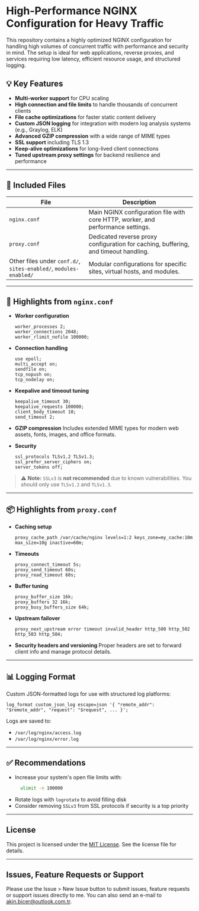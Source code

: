 # High-Performance NGINX Configuration for Heavy Traffic

This repository contains a highly optimized NGINX configuration for handling high volumes of concurrent traffic with performance and security in mind. The setup is ideal for web applications, reverse proxies, and services requiring low latency, efficient resource usage, and structured logging.

## 💡 Key Features

- **Multi-worker support** for CPU scaling
- **High connection and file limits** to handle thousands of concurrent clients
- **File cache optimizations** for faster static content delivery
- **Custom JSON logging** for integration with modern log analysis systems (e.g., Graylog, ELK)
- **Advanced GZIP compression** with a wide range of MIME types
- **SSL support** including TLS 1.3
- **Keep-alive optimizations** for long-lived client connections
- **Tuned upstream proxy settings** for backend resilience and performance

---

## 📂 Included Files

| File | Description |
|------|-------------|
| `nginx.conf` | Main NGINX configuration file with core HTTP, worker, and performance settings. |
| `proxy.conf` | Dedicated reverse proxy configuration for caching, buffering, and timeout handling. |
| Other files under `conf.d/`, `sites-enabled/`, `modules-enabled/` | Modular configurations for specific sites, virtual hosts, and modules. |

---

## 🔧 Highlights from `nginx.conf`

- **Worker configuration**
  ```nginx
  worker_processes 2;
  worker_connections 2048;
  worker_rlimit_nofile 100000;
  ```
- **Connection handling**
  ```nginx
  use epoll;
  multi_accept on;
  sendfile on;
  tcp_nopush on;
  tcp_nodelay on;
  ```
- **Keepalive and timeout tuning**
  ```nginx
  keepalive_timeout 30;
  keepalive_requests 100000;
  client_body_timeout 10;
  send_timeout 2;
  ```

- **GZIP compression**
  Includes extended MIME types for modern web assets, fonts, images, and office formats.

- **Security**
  ```nginx
  ssl_protocols TLSv1.2 TLSv1.3;
  ssl_prefer_server_ciphers on;
  server_tokens off;
  ```

> ⚠️ **Note:** `SSLv3` is **not recommended** due to known vulnerabilities. You should only use `TLSv1.2` and `TLSv1.3`.

---

## 📦 Highlights from `proxy.conf`

- **Caching setup**
  ```nginx
  proxy_cache_path /var/cache/nginx levels=1:2 keys_zone=my_cache:10m max_size=10g inactive=60m;
  ```
- **Timeouts**
  ```nginx
  proxy_connect_timeout 5s;
  proxy_send_timeout 60s;
  proxy_read_timeout 60s;
  ```
- **Buffer tuning**
  ```nginx
  proxy_buffer_size 16k;
  proxy_buffers 32 16k;
  proxy_busy_buffers_size 64k;
  ```

- **Upstream failover**
  ```nginx
  proxy_next_upstream error timeout invalid_header http_500 http_502 http_503 http_504;
  ```

- **Security headers and versioning**
  Proper headers are set to forward client info and manage protocol details.

---

## 📊 Logging Format

Custom JSON-formatted logs for use with structured log platforms:

```nginx
log_format custom_json_log escape=json '{ "remote_addr": "$remote_addr", "request": "$request", ... }';
```

Logs are saved to:
- `/var/log/nginx/access.log`
- `/var/log/nginx/error.log`

---

## ✅ Recommendations

- Increase your system's open file limits with:
  ```bash
    ulimit -n 100000
  ```
- Rotate logs with `logrotate` to avoid filling disk
- Consider removing `SSLv3` from SSL protocols if security is a top priority

---


## License

This project is licensed under the [MIT License](LICENSE). See the license file for details.

---

## Issues, Feature Requests or Support

Please use the Issue > New Issue button to submit issues, feature requests or support issues directly to me. You can also send an e-mail to akin.bicer@outlook.com.tr.


